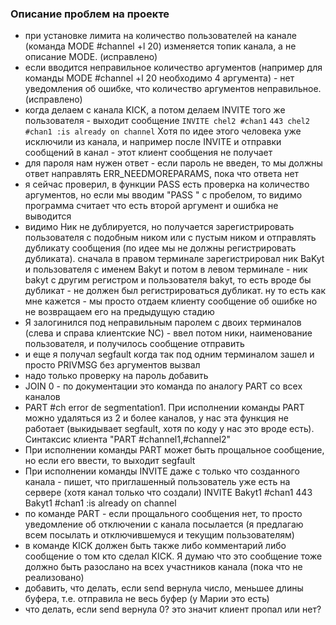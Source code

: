 ### Описание проблем на проекте 

- при установке лимита на количество пользователей на канале (команда MODE #channel +l 20) изменяется топик канала, а не описание MODE. (исправлено)
- если вводится неправильное количество аргументов (например для команды MODE #channel +l 20 необходимо 4 аргумента) - нет уведомления об ошибке, что количество аргументов неправильное. (исправлено)
- когда делаем с канала KICK, а потом делаем INVITE того же пользователя - выходит сообщение 
`INVITE chel2 #chan1` `443 chel2 #chan1 :is already on channel` Хотя по идее этого человека уже исключили из канала, и например после INVITE и отправки сообщений в канал - этот клиент сообщения не получает
- для пароля нам нужен ответ - если пароль не введен, то мы должны ответ направлять ERR_NEEDMOREPARAMS, пока что ответа нет
- я сейчас проверил, в функции PASS есть проверка на количество аргументов, но если мы вводим "PASS " с пробелом, то видимо программа считает что есть второй аргумент и ошибка не выводится
- видимо Ник не дублируется, но получается зарегистрировать пользователя с подобным ником или с пустым ником и отправлять дубликату сообщения (по идее мы не должны регистрировать дубликата). сначала в правом терминале зарегистрировал ник  BaKyt и пользователя с именем Bakyt и потом в левом терминале - ник bakyt с другим регистром и пользователя bakyt, то есть вроде бы дубликат - не должен был регистрироваться дубликат. ну то есть как мне кажется - мы просто отдаем клиенту сообщение об ошибке но не возвращаем его на предыдущую стадию
- Я залогинился под неправильным паролем с двоих терминалов (слева и справа клиентские NC) - ввел потом ники, наименование пользователя, и получилось сообщение отправить
- и еще я получал segfault когда так под одним терминалом зашел и просто  PRIVMSG без аргументов вызвал
- надо только проверку на пароль добавить
- JOIN 0 - по документации это команда по аналогу PART со всех каналов
- PART #ch error de segmentation1. При исполнении команды PART можно удаляться из 2 и более каналов, у нас эта функция не работает (выкидывает segfault, хотя по коду у нас это вроде есть). Синтаксис клиента "PART #channel1,#channel2"
- При исполнении команды PART может быть прощальное сообщение, но если его ввести, то выходит segfault
- При исполнении команды INVITE даже с только что созданного канала - пишет, что приглашенный пользователь уже есть на сервере (хотя канал только что создали)
INVITE Bakyt1 #chan1
443 Bakyt1 #chan1 :is already on channel
- по команде PART - если прощального сообщения нет, то просто уведомление об отключении с канала посылается (я предлагаю всем посылать и отключившемуся и текущим пользователям)
- в команде KICK должен быть также либо комментарий либо сообщение о том кто сделал KICK. Я думаю что это сообщение тоже должно быть разослано на всех участников канала (пока что не реализовано)
- добавить, что делать, если send вернула число, меньшее длины буфера, т.е. отправила не весь буфер (у Марии это есть)
- что делать, если send вернула 0? это значит клиент пропал или нет?
